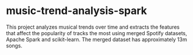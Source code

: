 # music-trend-analysis-spark
This project analyzes musical trends over time and extracts the features that affect the popularity of tracks the most using merged Spotify datasets, Apache Spark and scikit-learn. The merged dataset has approximately 13m songs.
